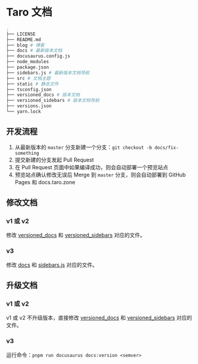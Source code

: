 # Taro 文档

```bash
.
├── LICENSE
├── README.md
├── blog # 博客
├── docs # 最新版本文档
├── docusaurus.config.js
├── node_modules
├── package.json
├── sidebars.js # 最新版本文档导航
├── src # 文档主题
├── static # 静态文件
├── tsconfig.json
├── versioned_docs # 版本文档
├── versioned_sidebars # 版本文档导航
├── versions.json
└── yarn.lock
```

## 开发流程

1. 从最新版本的 `master` 分支新建一个分支：`git checkout -b docs/fix-something`
2. 提交新建的分支发起 Pull Request
3. 在 Pull Request 页面中如果编译成功，则会自动部署一个预览站点
4. 预览站点确认修改无误后 Merge 到 `master` 分支，则会自动部署到 GitHub Pages 和 docs.taro.zone

## 修改文档

### v1 或 v2

修改 [versioned_docs](./versioned_docs) 和 [versioned_sidebars](./versioned_sidebars) 对应的文件。

### v3

修改 [docs](./docs) 和 [sidebars.js](./sidebars.js) 对应的文件。

## 升级文档

### v1 或 v2

v1 或 v2 不升级版本，直接修改 [versioned_docs](./versioned_docs) 和 [versioned_sidebars](./versioned_sidebars) 对应的文件。

### v3

运行命令：`pnpm run docusaurus docs:version <semver>`
